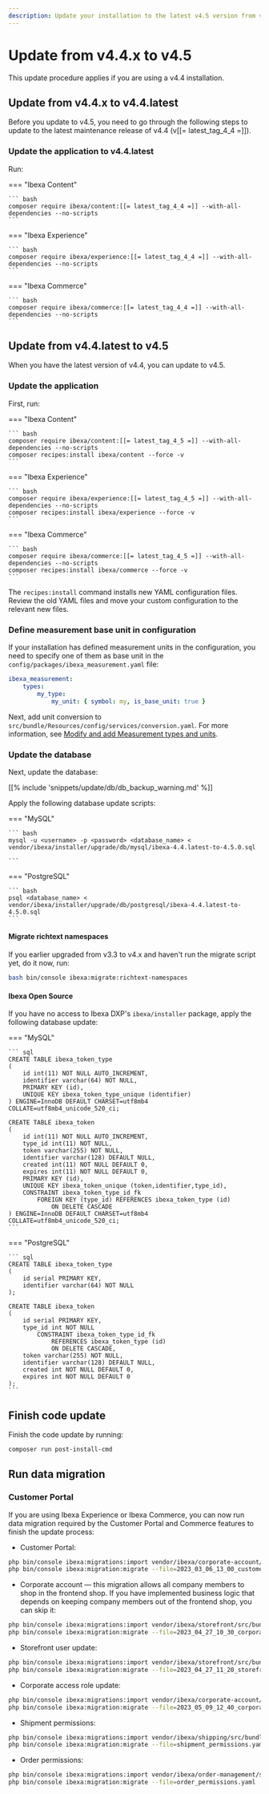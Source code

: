 ```yaml
---
description: Update your installation to the latest v4.5 version from v4.4.x.
---
```


# Update from v4.4.x to v4.5

This update procedure applies if you are using a v4.4 installation.

## Update from v4.4.x to v4.4.latest

Before you update to v4.5, you need to go through the following steps to update to the latest maintenance release of v4.4 (v[[= latest_tag_4_4 =]]).

### Update the application to v4.4.latest

Run:

=== "Ibexa Content"

    ``` bash
    composer require ibexa/content:[[= latest_tag_4_4 =]] --with-all-dependencies --no-scripts
    ```
=== "Ibexa Experience"

    ``` bash
    composer require ibexa/experience:[[= latest_tag_4_4 =]] --with-all-dependencies --no-scripts
    ```
=== "Ibexa Commerce"

    ``` bash
    composer require ibexa/commerce:[[= latest_tag_4_4 =]] --with-all-dependencies --no-scripts
    ```

## Update from v4.4.latest to v4.5

When you have the latest version of v4.4, you can update to v4.5.

### Update the application

First, run:

=== "Ibexa Content"

    ``` bash
    composer require ibexa/content:[[= latest_tag_4_5 =]] --with-all-dependencies --no-scripts
    composer recipes:install ibexa/content --force -v
    ```
=== "Ibexa Experience"

    ``` bash
    composer require ibexa/experience:[[= latest_tag_4_5 =]] --with-all-dependencies --no-scripts
    composer recipes:install ibexa/experience --force -v
    ```
=== "Ibexa Commerce"

    ``` bash
    composer require ibexa/commerce:[[= latest_tag_4_5 =]] --with-all-dependencies --no-scripts
    composer recipes:install ibexa/commerce --force -v
    ```

The `recipes:install` command installs new YAML configuration files.
Review the old YAML files and move your custom configuration to the relevant new files.

### Define measurement base unit in configuration

If your installation has defined measurement units in the configuration,
you need to specify one of them as base unit in the `config/packages/ibexa_measurement.yaml` file:

```yaml
ibexa_measurement:
    types:
        my_type:
            my_unit: { symbol: my, is_base_unit: true }
```

Next, add unit conversion to `src/bundle/Resources/config/services/conversion.yaml`. 
For more information, see [Modify and add Measurement types and units](https://doc.ibexa.co/en/4.5/content_management/field_types/field_type_reference/measurementfield/#modify-and-add-measurement-types-and-units).

### Update the database

Next, update the database:

[[% include 'snippets/update/db/db_backup_warning.md' %]]

Apply the following database update scripts:

=== "MySQL"

    ``` bash
    mysql -u <username> -p <password> <database_name> < vendor/ibexa/installer/upgrade/db/mysql/ibexa-4.4.latest-to-4.5.0.sql

    ```

=== "PostgreSQL"

    ``` bash
    psql <database_name> < vendor/ibexa/installer/upgrade/db/postgresql/ibexa-4.4.latest-to-4.5.0.sql
    ```

#### Migrate richtext namespaces

If you earlier upgraded from v3.3 to v4.x and haven't run the migrate script yet, do it now, run:

```bash
bash bin/console ibexa:migrate:richtext-namespaces
```

#### Ibexa Open Source

If you have no access to Ibexa DXP's `ibexa/installer` package, apply the following database update:

=== "MySQL"

    ``` sql
    CREATE TABLE ibexa_token_type
    (
        id int(11) NOT NULL AUTO_INCREMENT,
        identifier varchar(64) NOT NULL,
        PRIMARY KEY (id),
        UNIQUE KEY ibexa_token_type_unique (identifier)
    ) ENGINE=InnoDB DEFAULT CHARSET=utf8mb4 COLLATE=utf8mb4_unicode_520_ci;
    
    CREATE TABLE ibexa_token
    (
        id int(11) NOT NULL AUTO_INCREMENT,
        type_id int(11) NOT NULL,
        token varchar(255) NOT NULL,
        identifier varchar(128) DEFAULT NULL,
        created int(11) NOT NULL DEFAULT 0,
        expires int(11) NOT NULL DEFAULT 0,
        PRIMARY KEY (id),
        UNIQUE KEY ibexa_token_unique (token,identifier,type_id),
        CONSTRAINT ibexa_token_type_id_fk
            FOREIGN KEY (type_id) REFERENCES ibexa_token_type (id)
                ON DELETE CASCADE
    ) ENGINE=InnoDB DEFAULT CHARSET=utf8mb4 COLLATE=utf8mb4_unicode_520_ci;
    ```

=== "PostgreSQL"

    ``` sql
    CREATE TABLE ibexa_token_type
    (
        id serial PRIMARY KEY,
        identifier varchar(64) NOT NULL
    );
    
    CREATE TABLE ibexa_token
    (
        id serial PRIMARY KEY,
        type_id int NOT NULL
            CONSTRAINT ibexa_token_type_id_fk
                REFERENCES ibexa_token_type (id)
                ON DELETE CASCADE,
        token varchar(255) NOT NULL,
        identifier varchar(128) DEFAULT NULL,
        created int NOT NULL DEFAULT 0,
        expires int NOT NULL DEFAULT 0
    );
    ```

## Finish code update

Finish the code update by running:

```bash
composer run post-install-cmd
```

## Run data migration

### Customer Portal

If you are using Ibexa Experience or Ibexa Commerce,
you can now run data migration required by the Customer Portal and Commerce features to finish the update process:

- Customer Portal:

```bash
php bin/console ibexa:migrations:import vendor/ibexa/corporate-account/src/bundle/Resources/migrations/customer_portal.yaml --name=2023_03_06_13_00_customer_portal.yaml
php bin/console ibexa:migration:migrate --file=2023_03_06_13_00_customer_portal.yaml
```

- Corporate account — this migration allows all company members to shop in the frontend shop. If you have implemented business logic that depends on keeping company members out of the frontend shop, you can skip it:

```bash
php bin/console ibexa:migrations:import vendor/ibexa/storefront/src/bundle/Resources/migrations/2023_04_27_10_30_corporate_account.yaml --name=2023_04_27_10_30_corporate_account.yaml
php bin/console ibexa:migration:migrate --file=2023_04_27_10_30_corporate_account.yaml
```

- Storefront user update:

```bash
php bin/console ibexa:migrations:import vendor/ibexa/storefront/src/bundle/Resources/migrations/2023_04_27_11_20_storefront_user_role_update.yaml --name=2023_04_27_11_20_storefront_user_role_update.yaml
php bin/console ibexa:migration:migrate --file=2023_04_27_11_20_storefront_user_role_update.yaml
```

- Corporate access role update:

```bash
php bin/console ibexa:migrations:import vendor/ibexa/corporate-account/src/bundle/Resources/migrations/2023_05_09_12_40_corporate_access_role_update.yaml --name=2023_05_09_12_40_corporate_access_role_update.yaml
php bin/console ibexa:migration:migrate --file=2023_05_09_12_40_corporate_access_role_update.yaml
```

- Shipment permissions:

```bash
php bin/console ibexa:migrations:import vendor/ibexa/shipping/src/bundle/Resources/install/migrations/shipment_permissions.yaml --name=shipment_permissions.yaml
php bin/console ibexa:migration:migrate --file=shipment_permissions.yaml
```

- Order permissions:

```bash
php bin/console ibexa:migrations:import vendor/ibexa/order-management/src/bundle/Resources/install/migrations/order_permissions.yaml --name=order_permissions.yaml
php bin/console ibexa:migration:migrate --file=order_permissions.yaml
```